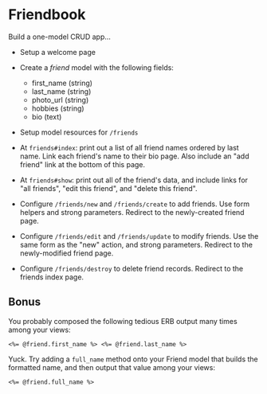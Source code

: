 # Friendbook

Build a one-model CRUD app...

* Setup a welcome page
* Create a *friend* model with the following fields:

	* first_name (string)
	* last_name (string)
	* photo_url (string)
	* hobbies (string)
	* bio (text)

* Setup model resources for `/friends`

* At `friends#index`: print out a list of all friend names ordered by last name. Link each friend's name to their bio page. Also include an "add friend" link at the bottom of this page.

* At `friends#show`: print out all of the friend's data, and include links for "all friends", "edit this friend", and "delete this friend".

* Configure `/friends/new` and `/friends/create` to add friends. Use form helpers and strong parameters. Redirect to the newly-created friend page.

* Configure `/friends/edit` and `/friends/update` to modify friends. Use the same form as the "new" action, and strong parameters. Redirect to the newly-modified friend page.

* Configure `/friends/destroy` to delete friend records. Redirect to the friends index page.

## Bonus

You probably composed the following tedious ERB output many times among your views:

```
<%= @friend.first_name %> <%= @friend.last_name %>
```

Yuck. Try adding a `full_name` method onto your Friend model that builds the formatted name, and then output that value among your views:

```
<%= @friend.full_name %>
```